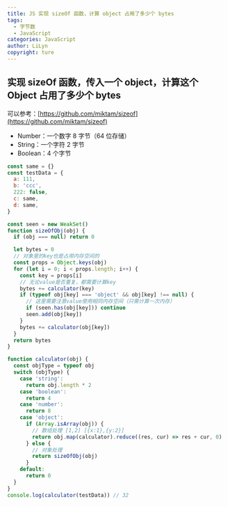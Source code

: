 ```yaml
---
title: JS 实现 sizeOf 函数，计算 object 占用了多少个 bytes
tags:
  - 字节数
  - JavaScript
categories: JavaScript
author: LiLyn
copyright: ture
---
```

## 实现 sizeOf 函数，传入一个 object，计算这个 Object 占用了多少个 bytes

可以参考：[https://github.com/miktam/sizeof](https://github.com/miktam/sizeof)

- Number：一个数字 8 字节（64 位存储）
- String：一个字符 2 字节
- Boolean：4 个字节

<!--more-->

```js
const same = {}
const testData = {
  a: 111,
  b: 'ccc',
  222: false,
  c: same,
  d: same,
}

const seen = new WeakSet()
function sizeOfObj(obj) {
  if (obj === null) return 0

  let bytes = 0
  // 对象里的key也是占用内存空间的
  const props = Object.keys(obj)
  for (let i = 0; i < props.length; i++) {
    const key = props[i]
    // 无论value是否重复，都需要计算key
    bytes += calculator(key)
    if (typeof obj[key] === 'object' && obj[key] !== null) {
      // 这里需要注意value使用相同内存空间（只需计算一次内存）
      if (seen.has(obj[key])) continue
      seen.add(obj[key])
    }
    bytes += calculator(obj[key])
  }
  return bytes
}

function calculator(obj) {
  const objType = typeof obj
  switch (objType) {
    case 'string':
      return obj.length * 2
    case 'boolean':
      return 4
    case 'number':
      return 8
    case 'object':
      if (Array.isArray(obj)) {
        // 数组处理 [1,2] [{x:1},{y:2}]
        return obj.map(calculator).reduce((res, cur) => res + cur, 0)
      } else {
        // 对象处理
        return sizeOfObj(obj)
      }
    default:
      return 0
  }
}
console.log(calculator(testData)) // 32
```

